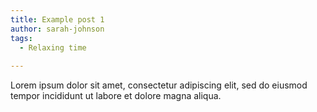 ```yaml
---
title: Example post 1
author: sarah-johnson
tags:
  - Relaxing time
  
---
```


Lorem ipsum dolor sit amet, consectetur adipiscing elit, sed do eiusmod tempor incididunt ut labore et dolore magna aliqua.
